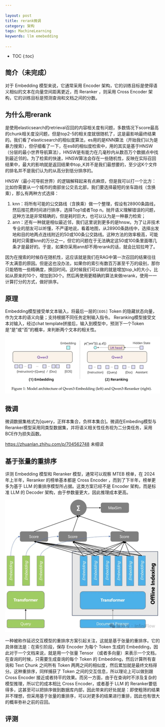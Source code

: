 ```yaml
---

layout: post
title: rerank微调
category: 架构
tags: MachineLearning
keywords: llm emebedding

---
```


<script>
  MathJax = {
    tex: {
      inlineMath: [['$', '$']], // 支持 $和$$ 作为行内公式分隔符
      displayMath: [['$$', '$$']], // 块级公式分隔符
    },
    svg: {
      fontCache: 'global'
    }
  };
</script>
<script async src="/public/js/mathjax/es5/tex-mml-chtml.js"></script>

* TOC
{:toc}

## 简介（未完成）

对于 Embedding 模型来说，它通常采用 Encoder 架构，它的训练目标是使得语义相似的文本在向量空间距离更近，而 Reranker ，则采用 Cross Encoder 架构，它的训练目标是预测查询和文档之间的分数。

## 为什么用rerank

是使用elasticsearch的retrieval召回的内容相关度有问题，多数情况下score最高的chunk相关度没问题，但是top2-5的相关度就很随机了，这是最影响最终结果的。我们看了elasticsearch的相似度算法，es用的是KNN算法（开始我们以为是暴力搜索），但仔细看了一下，在es8的相似度检索中，用的其实是基于HNSW（分层的最小世界导航算法），HNSW是有能力在几毫秒内从数百万个数据点中找到最近邻的。为了检索的快速，HNSW算法会存在一些随机性，反映在实际召回结果中，最大的影响就是返回结果中top_K并不是我们最想要的，至少这K个文件的排名并不是我们认为的从高分到低分排序的。

HNSW（最小可导航世界）的逻辑解释起来有点麻烦，但是我可以打一个比方：比如你需要从一个城市的南部坐公交去北部，我们要选择最短的坐车路线（含换乘），那么有两种方式选择：
1. knn：将所有可能的公交路线（含换乘）做一个整理，假设有28900条路线，然后按花费时间进行排序，选择Top1或者Top n。抛开语义理解错误的问题，这种方法是非常精确的，但是耗时巨大，也可以认为是一种暴力检索；
2. ann：还有一种就是相似最近邻，我们这里说到更多的是hnsw。为了让非技术专业的朋友可以听懂，不严谨地说，看着地图，从28900条路线中，选择出发地和目的地两点连线附近的50或100条公交路线。这种方法的效率极高，可能耗时只需要knn的万分之一，但它的问题在于无法确定这50或100条里面哪几条才是最好的。于是，如果你采用ann却不用rerank的话，就会比较拉垮了。

因为在搜索的时候存在随机性，这应该就是我们在RAG中第一次召回的结果往往不太满意的原因。但是这也没办法，如果你的索引有数百万甚至千万的级别，那你只能牺牲一些精确度，换回时间。这时候我们可以做的就是增加top_k的大小，比如从原来的10个，增加到30个。然后再使用更精确的算法来做rerank，使用一一计算打分的方式，做好排序。

## 原理

Embedding模型接受单文本输入，将最后一层的`[EOS]` Token 的隐藏状态向量，作为文本的语义向量；支持根据不同任务定制输入指令。 Reranking模型接受文本对输入，经过chat template拼接后，输入到模型中，预测下一个Token是“是”或“否”的概率，来判断两个文本的相关性。

![](/public/upload/machine/rerank_work.png)

## 微调

微调数据集格式为[query，正样本集合，负样本集合]。微调在Embeding模型与Reranker模型采用同类型数据集，并将语义相关性任务视为二分类任务，采用BCE作为损失函数。

https://zhuanlan.zhihu.com/p/704562748 未细读

## 基于张量的重排序

评测 Embedding 模型和 Reranker 模型，通常可以观察 MTEB 榜单，在 2024 年上半年，Reranker 的榜单基本都是 Cross Encoder ，而到了下半年，榜单更多为基于 LLM 的重排序模型所占据。这类方案已经不是 Encoder 架构，而是标准 LLM 的 Decoder 架构，由于参数量更大，因此推理成本更高。

![](/public/upload/machine/tensor_rerank.jpg)

一种被称作延迟交互模型的重排序方案引起关注，这就是基于张量的重排序。它的具体做法是：在索引阶段，保存 Encoder 为每个 Token 生成的 Embedding，因此对于一个文档来说，就是用一个张量 Tensor （或者多向量）来表示一个文档，在查询的时候，只需要生成查询的每个 Token 的 Embedding，然后计算所有查询和 Text Çhunk 之间所有 Token 两两之间的相似度，然后累加就是最终文档得分。这种重排序，同样捕获了 Token 之间的交互信息，所以理论上可以做到跟 Cross Encoder 接近或者持平的效果。而另一方面，由于在查询时不涉及复杂的模型推理，所以它的成本相比 Cross Encoder，或者基于 LLM 的 Reranker要低得多，这甚至可以把排序做到数据库内部，因此带来的好处就是：即使粗筛的结果并不理想，但采用基于张量的重排序，可以对更多的结果进行重排，因此也有很大的概率弥补之前的召回。

## 评测

